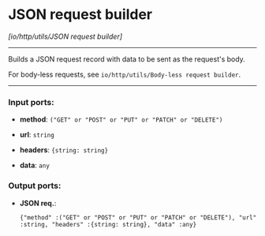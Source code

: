 # JSON request builder

_[io/http/utils/JSON request builder]_

---

Builds a JSON request record with data to be sent as the request's body.  
  
For body-less requests, see `io/http/utils/Body-less request builder`.  

---

### Input ports:

* __method__: ` ("GET" or "POST" or "PUT" or "PATCH" or "DELETE") `


* __url__: ` string `


* __headers__: ` {string: string} `


* __data__: ` any `

### Output ports:

* __JSON req.__: 
    ```
    {"method" :("GET" or "POST" or "PUT" or "PATCH" or "DELETE"), "url" :string, "headers" :{string: string}, "data" :any}
    ```

